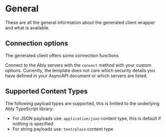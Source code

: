# General
These are all the general information about the generated client wrapper and what is available.

## Connection options
The generated client offers some connection functions

Connect to the Ably servers with the `connect` method with your custom options. Currently, the template does not care which security details you have defined in your AsyncAPI document or which servers are listed.

## Supported Content Types
The following payload types are supported, this is limited to the underlying Ably TypeScript library:

* For JSON payloads use: `application/json` content type, this is default if nothing is specified
* For string payloads use: `text/plain` content type

